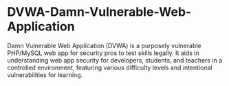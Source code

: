 # DVWA-Damn-Vulnerable-Web-Application
Damn Vulnerable Web Application (DVWA) is a purposely vulnerable PHP/MySQL web app for security pros to test skills legally. It aids in understanding web app security for developers, students, and teachers in a controlled environment, featuring various difficulty levels and intentional vulnerabilities for learning.
